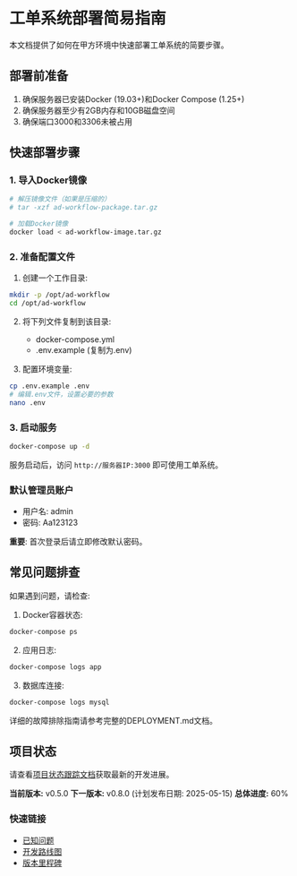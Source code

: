 # 工单系统部署简易指南

本文档提供了如何在甲方环境中快速部署工单系统的简要步骤。

## 部署前准备

1. 确保服务器已安装Docker (19.03+)和Docker Compose (1.25+)
2. 确保服务器至少有2GB内存和10GB磁盘空间
3. 确保端口3000和3306未被占用

## 快速部署步骤

### 1. 导入Docker镜像

```bash
# 解压镜像文件（如果是压缩的）
# tar -xzf ad-workflow-package.tar.gz

# 加载Docker镜像
docker load < ad-workflow-image.tar.gz
```

### 2. 准备配置文件

1. 创建一个工作目录:

```bash
mkdir -p /opt/ad-workflow
cd /opt/ad-workflow
```

2. 将下列文件复制到该目录:

    - docker-compose.yml
    - .env.example (复制为.env)

3. 配置环境变量:

```bash
cp .env.example .env
# 编辑.env文件，设置必要的参数
nano .env
```

### 3. 启动服务

```bash
docker-compose up -d
```

服务启动后，访问 `http://服务器IP:3000` 即可使用工单系统。

### 默认管理员账户

- 用户名: admin
- 密码: Aa123123

**重要**: 首次登录后请立即修改默认密码。

## 常见问题排查

如果遇到问题，请检查:

1. Docker容器状态:

```bash
docker-compose ps
```

2. 应用日志:

```bash
docker-compose logs app
```

3. 数据库连接:

```bash
docker-compose logs mysql
```

详细的故障排除指南请参考完整的DEPLOYMENT.md文档。

## 项目状态

请查看[项目状态跟踪文档](./PROJECT_STATUS.md)获取最新的开发进展。

**当前版本:** v0.5.0
**下一版本:** v0.8.0 (计划发布日期: 2025-05-15)
**总体进度:** 60%

### 快速链接

- [已知问题](./PROJECT_STATUS.md#已知问题)
- [开发路线图](./PROJECT_STATUS.md#未来计划)
- [版本里程碑](./PROJECT_STATUS.md#版本里程碑)
